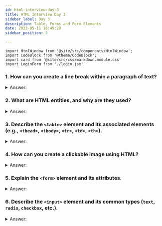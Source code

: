 ```yaml
---
id: html-interview-day-3
title: HTML Interview Day 3
sidebar_label: Day 3
description: Table, Forms and Form Elements
date: 2023-05-11 16:49:29
sidebar_position: 3

---
```


```mdx-code-block
import HtmlWindow from '@site/src/components/HtmlWindow';
import CodeBlock from '@theme/CodeBlock';
import card from '@site/src/css/markdown.module.css'
import LoginForm from './login.jsx'
```

### 1. How can you create a line break within a paragraph of text?

<details>
   <summary>Answer:</summary>

Creating a line break within a paragraph in HTML is like adding a new line when you're typing a message on your phone or computer. It helps you start a new line of text without starting a whole new paragraph.

**Example:**
Suppose you have a paragraph like this:

```html title="index.html"
<p>This is the first line. This is the second line.</p>
```

<HtmlWindow>
 <p>This is the first line. This is the second line.</p> 
</HtmlWindow>

If you want to create a line break after "first line" so that "This is the second line" starts on a new line, you can use the `<br>` tag:

```html title="index.html"
<p>This is the first line.<br>This is the second line.</p>
```

<HtmlWindow>
  <p>This is the first line.<br />This is the second line.</p>
</HtmlWindow>

By adding `<br>`, you're telling the browser to break the text onto a new line within the same paragraph. This is useful when you want to format your text in a way that looks better or makes more sense to your readers.

:::tip
"In HTML, if you want to start a new line within a paragraph, you use the `<br>` tag. It's like pressing 'Enter' when you're typing, but in HTML. For example, `<p>This is the first line.<br>This is the second line.</p>` will display the text with a line break between 'first line' and 'second line'."
:::

</details>

### 2. What are HTML entities, and why are they used?

<details>
    <summary>Answer:</summary>

**HTML entities** are special codes used to represent characters that have special meanings or reserved uses in HTML. They are used to display characters that might otherwise be misinterpreted by the browser as part of the HTML markup itself. In simple terms, HTML entities help you display characters like angle brackets (< and >), ampersands (&), and special symbols without breaking the structure of your web page.

**For example:**
- `&lt;` represents the less-than symbol `<`.
- `&gt;` represents the greater-than symbol `>`.
- `&amp;` represents the ampersand `&`.

Let's say you want to display a sentence like "HTML is `<awesome>` & fun." directly on your webpage. If you write it as is, the browser might interpret the `<awesome>` as an HTML tag and the `&` as the start of an entity. To prevent this misinterpretation, you would use HTML entities:

```html title="index.html"
<p>HTML is &lt;awesome&gt; &amp; fun.</p>
```

<HtmlWindow>
    <p>HTML is &lt;awesome&gt; &amp; fun.</p>
</HtmlWindow>

In this example, the browser will correctly display the text "HTML is `<awesome>` & fun." without trying to interpret the angle brackets and ampersand as part of the HTML structure. This is especially important when you want to display code snippets, symbols, or special characters as plain text on your webpage.

:::tip
HTML entities are a way to escape characters with special meanings in HTML and provide examples like the ones above to showcase your understanding.
:::

</details>

### 3. Describe the `<table>` element and its associated elements (e.g., `<thead>`, `<tbody>`, `<tr>`, `<td>`, `<th>`).

<details>
    <summary>Answer:</summary>

**1. `<table>` Element:**

Think of a `<table>` as a way to organize data into rows and columns, just like a spreadsheet. It's like a grid where each cell can hold information. Here's an example:

```html title="index.html"
<table>
  <tr>
    <td>Row 1, Cell 1</td>
    <td>Row 1, Cell 2</td>
  </tr>
  <tr>
    <td>Row 2, Cell 1</td>
    <td>Row 2, Cell 2</td>
  </tr>
</table>
```

<HtmlWindow>
<table>
  <tr>
    <td>Row 1, Cell 1</td>
    <td>Row 1, Cell 2</td>
  </tr>
  <tr>
    <td>Row 2, Cell 1</td>
    <td>Row 2, Cell 2</td>
  </tr>
</table>
</HtmlWindow>

- `<table>`: The main container for the table.
- `<tr>`: Stands for "table row." Each `<tr>` defines a new row in the table.
- `<td>`: Stands for "table data." These are the individual cells inside each row, where you put your content.

**2. `<thead>`, `<tbody>`, and `<tfoot>` Elements:**

Imagine that your table has a header, a body, and a footer. These elements help you structure your table neatly. Here's an example:

```html title="index.html"
<table>
  <thead>
    <tr>
      <th>Header 1</th>
      <th>Header 2</th>
    </tr>
  </thead>
  <tbody>
    <tr>
      <td>Data 1</td>
      <td>Data 2</td>
    </tr>
    <tr>
      <td>Data 3</td>
      <td>Data 4</td>
    </tr>
  </tbody>
  <tfoot>
    <tr>
      <td>Footer 1</td>
      <td>Footer 2</td>
    </tr>
  </tfoot>
</table>
```

<HtmlWindow>
<table>
  <thead>
    <tr>
      <th>Header 1</th>
      <th>Header 2</th>
    </tr>
  </thead>
  <tbody>
    <tr>
      <td>Data 1</td>
      <td>Data 2</td>
    </tr>
    <tr>
      <td>Data 3</td>
      <td>Data 4</td>
    </tr>
  </tbody>
  <tfoot>
    <tr>
      <td>Footer 1</td>
      <td>Footer 2</td>
    </tr>
  </tfoot>
</table>
</HtmlWindow>

- `<thead>`: This is the table header section. Typically, it contains rows with `<th>` elements (table headers) that describe the columns.
- `<tbody>`: Stands for "table body." This is where the main data goes, usually in rows with `<td>` elements.
- `<tfoot>`: Represents the table footer, often used for summarizing data. It can contain rows with `<td>` elements, like a mini footer section.

**3. `<th>` Element:**

`<th>` stands for "table header." It's used inside `<thead>` to define headers for columns. Browsers often make text in `<th>` elements bold and centered to distinguish them from regular data. Example:

```html title="index.html"
<table>
  <thead>
    <tr>
      <th>Name</th>
      <th>Age</th>
    </tr>
  </thead>
  <tbody>
    <tr>
      <td>John</td>
      <td>25</td>
    </tr>
    <tr>
      <td>Ajay</td>
      <td>22</td>
    </tr>
    <!-- More data rows -->
  </tbody>
</table>
```

<HtmlWindow>
<table>
  <thead>
    <tr>
      <th>Name</th>
      <th>Age</th>
    </tr>
  </thead>
  <tbody>
    <tr>
      <td>John</td>
      <td>25</td>
    </tr>
    <tr>
      <td>Ajay</td>
      <td>22</td>
    </tr>
  </tbody>
</table>
</HtmlWindow>

</details>

### 4. How can you create a clickable image using HTML?

<details>
    <summary>Answer:</summary>

Creating a clickable image in HTML is quite straightforward. It involves using the `<a>` (anchor) element to wrap around the `<img>` (image) element. This combination allows you to make the image clickable, so when users click on it, they are directed to a specified URL.

Simple explanation and example you can use for interview purposes:

**Explanation:**
To make an image clickable in HTML, you use an anchor `<a>` element to wrap around the image `<img>` element. The `href` attribute of the anchor defines the destination URL that the user will be taken to when they click on the image.

**Example:**
Let's say you have an image named "example.jpg" and you want to make it clickable, leading to the website "https://github.com/CodeMastermindHQ".

```html title="index.html"
<!DOCTYPE html>
<html>
<head>
    <title>Clickable Image Example</title>
</head>
<body>
    <!-- The anchor wraps around the image -->
    <a href="https://github.com/CodeMastermindHQ">
        <img src="/img/logo.png" alt="Clickable Image">
    </a>
</body>
</html>
```

<HtmlWindow>
    <body>
      <a href="https://github.com/CodeMastermindHQ">
        <img src="https://avatars.githubusercontent.com/u/110243821?s=64&v=4" alt="Clickable Image" />
      </a>
    </body>
</HtmlWindow>

In this example, the `<a>` element wraps around the `<img>` element. When a user clicks on the image, their browser will navigate to "https://github.com/CodeMastermindHQ".

</details>

### 5. Explain the `<form>` element and its attributes.

<details>
    <summary>Answer:</summary>

The `<form>` element in HTML is like a container that holds all the parts of a form, such as text fields, checkboxes, and buttons. It's used to collect information from users, like when you fill out a contact form on a website. Let's break it down with simple language and an example:

**Basic Explanation:**

- `<form>` is like a box where you put all the things you want people to fill out on a website.
- It has some special instructions (attributes) to tell the computer how to handle the information people type in.

**Attributes of the `<form>` element:**

1. `action`: This tells the computer where to send the information when someone clicks the "Submit" button.
2. `method`: It's like choosing how to send a letter - either "GET" or "POST." "GET" is like sending a postcard (the information is visible in the URL), and "POST" is like sending a sealed envelope (the information is hidden).
3. `name`: This is like giving a name to the box so that we can refer to it later if needed.

**Example:**

Let's say you're making a simple login form for a website. Here's how you'd use the `<form>` element:

```html title="index.html"
<form action="login.php" method="POST" name="loginForm">
  <!-- Inside this form, you'd put your input fields and a submit button -->
  <label for="username">Username:</label>
  <input type="text" id="username" name="username">
  
  <label for="password">Password:</label>
  <input type="password" id="password" name="password">
  
  <button type="submit">Login</button>
</form>
```

**In this example:**
- `action="login.php"` means when the user clicks "Login," the information will be sent to a file called "login.php" for processing.
- `method="POST"` means the information will be sent in a hidden way.
- `name="loginForm"` gives the form a name, which can be useful if you want to control it with JavaScript.

<h3 align="center">OR</h3>

simple HTML and JavaScript login form:

```html title="index.html"
<!DOCTYPE html>
<html lang="en">
<head>
  <meta charset="UTF-8">
  <meta name="viewport" content="width=device-width, initial-scale=1.0">
  <title>Login Form</title>
</head>
<body>
  <h1>Login Form</h1>
  <form id="loginForm">
    <label for="username">Username:</label>
    <input type="text" id="username" name="username" required>
    
    <label for="password">Password:</label>
    <input type="password" id="password" name="password" required>
    
    <button type="submit">Login</button>
  </form>

  <script>
    // Get references to the form and input fields
    const loginForm = document.getElementById('loginForm');
    const usernameInput = document.getElementById('username');
    const passwordInput = document.getElementById('password');

    // Add event listener to the form's submit action
    loginForm.addEventListener('submit', function(event) {
      event.preventDefault(); // Prevent the form from submitting normally

      // Get values from input fields
      const username = usernameInput.value;
      const password = passwordInput.value;

      // Perform basic validation (in a real application, this would be more robust)
      if (username === 'user' && password === 'password') {
        alert('Login successful!');
        // Here, you might redirect the user to a dashboard page or perform other actions
      } else {
        alert('Login failed. Please check your credentials.');
      }
    });
  </script>
</body>
</html>
```

<HtmlWindow>
 <LoginForm />
</HtmlWindow>

In this example, your **username** is <mark>user</mark> and **password** is <mark>password</mark>.

</details>

### 6. Describe the `<input>` element and its common types (`text`, `radio`, `checkbox`, etc.).

<details>
    <summary>Answer:</summary>

**The `<input>` Element:**
The `<input>` element in HTML is like a Swiss Army knife for creating various types of user input fields on a webpage. It's like a blank space where users can type, select, or interact with information.

**Common Types of `<input>`:**

1. **Text Input:**
   This type allows users to enter plain text, like their name, email, or a message.

   ```html
   <input type="text" placeholder="Your Name">
   ```

   <HtmlWindow>
    <input type="text" placeholder="Your Name" />
   </HtmlWindow>

2. **Radio Buttons:**
   These are used when users need to pick a single option from a list.

   ```html
   <input type="radio" name="gender" value="male"> Male
   <input type="radio" name="gender" value="female"> Female
   ```

  <HtmlWindow>
    <input type="radio" name="gender" value="male" /> Male
    <input type="radio" name="gender" value="female" /> Female
  </HtmlWindow>

3. **Checkboxes:**
   Checkboxes are for selecting multiple options from a list.

   ```html
   <input type="checkbox" name="interest" value="music"> Music
   <input type="checkbox" name="interest" value="sports"> Sports
   ```

   <HtmlWindow>
    <input type="checkbox" name="interest" value="music" /> Music
    <input type="checkbox" name="interest" value="sports" /> Sports
   </HtmlWindow>

4. **Password Input:**
   For secure entry of passwords or sensitive data. The text is masked.

   ```html
   <input type="password" placeholder="Password">
   ```

   <HtmlWindow>
    <input type="password" placeholder="Password" />
   </HtmlWindow>

5. **Number Input:**
   This is for entering numeric values, like ages or quantities.

   ```html
   <input type="number" min="0" max="100" value="25">
   ```

   <HtmlWindow>
    <input type="number" min="0" max="100" value="25" />
   </HtmlWindow>

6. **Email Input:**
   Used when users need to enter an email address. It has built-in validation.

   ```html
   <input type="email" placeholder="you@example.com">
   ```

   <HtmlWindow><input type="email" placeholder="you@example.com" /></HtmlWindow>

7. **Date Input:**
   For selecting dates, like birthdays or appointments.

   ```html
   <input type="date" value="2023-08-17">
   ```

   <HtmlWindow><input type="date" value="2023-08-17" /></HtmlWindow>

8. **File Input:**
   Allows users to upload files, like images or documents.

   ```html
   <input type="file">
   ```

   <HtmlWindow><input type="file" /></HtmlWindow>

9. **Submit Button:**
   This type triggers form submission when clicked.

   ```html
   <input type="submit" value="Submit" />
   ```

   <HtmlWindow><input type="submit" value="Submit" /></HtmlWindow>

These examples cover just a few of the many types the `<input>` element can take.

</details>

